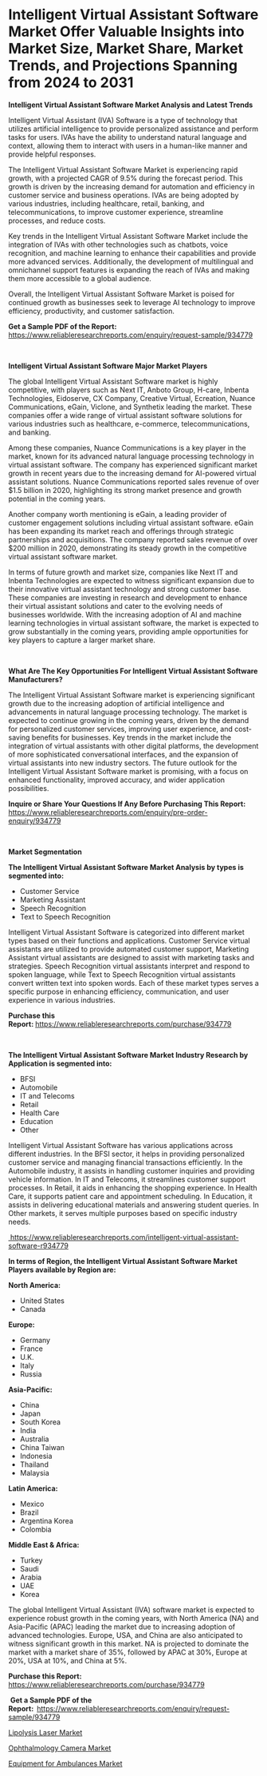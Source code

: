 <p><h1>Intelligent Virtual Assistant Software Market Offer Valuable Insights into Market Size, Market Share, Market Trends, and Projections Spanning from 2024 to 2031</h1></p><p><strong>Intelligent Virtual Assistant Software Market Analysis and Latest Trends</strong></p>
<p><p>Intelligent Virtual Assistant (IVA) Software is a type of technology that utilizes artificial intelligence to provide personalized assistance and perform tasks for users. IVAs have the ability to understand natural language and context, allowing them to interact with users in a human-like manner and provide helpful responses.</p><p>The Intelligent Virtual Assistant Software Market is experiencing rapid growth, with a projected CAGR of 9.5% during the forecast period. This growth is driven by the increasing demand for automation and efficiency in customer service and business operations. IVAs are being adopted by various industries, including healthcare, retail, banking, and telecommunications, to improve customer experience, streamline processes, and reduce costs.</p><p>Key trends in the Intelligent Virtual Assistant Software Market include the integration of IVAs with other technologies such as chatbots, voice recognition, and machine learning to enhance their capabilities and provide more advanced services. Additionally, the development of multilingual and omnichannel support features is expanding the reach of IVAs and making them more accessible to a global audience.</p><p>Overall, the Intelligent Virtual Assistant Software Market is poised for continued growth as businesses seek to leverage AI technology to improve efficiency, productivity, and customer satisfaction.</p></p>
<p><strong>Get a Sample PDF of the Report:&nbsp;</strong> <a href="https://www.reliableresearchreports.com/enquiry/request-sample/934779">https://www.reliableresearchreports.com/enquiry/request-sample/934779</a></p>
<p>&nbsp;</p>
<p><strong>Intelligent Virtual Assistant Software Major Market Players</strong></p>
<p><p>The global Intelligent Virtual Assistant Software market is highly competitive, with players such as Next IT, Anboto Group, H-care, Inbenta Technologies, Eidoserve, CX Company, Creative Virtual, Ecreation, Nuance Communications, eGain, Viclone, and Synthetix leading the market. These companies offer a wide range of virtual assistant software solutions for various industries such as healthcare, e-commerce, telecommunications, and banking.</p><p>Among these companies, Nuance Communications is a key player in the market, known for its advanced natural language processing technology in virtual assistant software. The company has experienced significant market growth in recent years due to the increasing demand for AI-powered virtual assistant solutions. Nuance Communications reported sales revenue of over $1.5 billion in 2020, highlighting its strong market presence and growth potential in the coming years.</p><p>Another company worth mentioning is eGain, a leading provider of customer engagement solutions including virtual assistant software. eGain has been expanding its market reach and offerings through strategic partnerships and acquisitions. The company reported sales revenue of over $200 million in 2020, demonstrating its steady growth in the competitive virtual assistant software market.</p><p>In terms of future growth and market size, companies like Next IT and Inbenta Technologies are expected to witness significant expansion due to their innovative virtual assistant technology and strong customer base. These companies are investing in research and development to enhance their virtual assistant solutions and cater to the evolving needs of businesses worldwide. With the increasing adoption of AI and machine learning technologies in virtual assistant software, the market is expected to grow substantially in the coming years, providing ample opportunities for key players to capture a larger market share.</p></p>
<p>&nbsp;</p>
<p><strong>What Are The Key Opportunities For Intelligent Virtual Assistant Software Manufacturers?</strong></p>
<p><p>The Intelligent Virtual Assistant Software market is experiencing significant growth due to the increasing adoption of artificial intelligence and advancements in natural language processing technology. The market is expected to continue growing in the coming years, driven by the demand for personalized customer services, improving user experience, and cost-saving benefits for businesses. Key trends in the market include the integration of virtual assistants with other digital platforms, the development of more sophisticated conversational interfaces, and the expansion of virtual assistants into new industry sectors. The future outlook for the Intelligent Virtual Assistant Software market is promising, with a focus on enhanced functionality, improved accuracy, and wider application possibilities.</p></p>
<p><strong>Inquire or Share Your Questions If Any Before Purchasing This Report:</strong> <a href="https://www.reliableresearchreports.com/enquiry/pre-order-enquiry/934779">https://www.reliableresearchreports.com/enquiry/pre-order-enquiry/934779</a></p>
<p>&nbsp;</p>
<p><strong>Market Segmentation</strong></p>
<p><strong>The Intelligent Virtual Assistant Software Market Analysis by types is segmented into:</strong></p>
<p><ul><li>Customer Service</li><li>Marketing Assistant</li><li>Speech Recognition</li><li>Text to Speech Recognition</li></ul></p>
<p><p>Intelligent Virtual Assistant Software is categorized into different market types based on their functions and applications. Customer Service virtual assistants are utilized to provide automated customer support, Marketing Assistant virtual assistants are designed to assist with marketing tasks and strategies. Speech Recognition virtual assistants interpret and respond to spoken language, while Text to Speech Recognition virtual assistants convert written text into spoken words. Each of these market types serves a specific purpose in enhancing efficiency, communication, and user experience in various industries.</p></p>
<p><strong>Purchase this Report:&nbsp;</strong><a href="https://www.reliableresearchreports.com/purchase/934779">https://www.reliableresearchreports.com/purchase/934779</a></p>
<p>&nbsp;</p>
<p><strong>The Intelligent Virtual Assistant Software Market Industry Research by Application is segmented into:</strong></p>
<p><ul><li>BFSI</li><li>Automobile</li><li>IT and Telecoms</li><li>Retail</li><li>Health Care</li><li>Education</li><li>Other</li></ul></p>
<p><p>Intelligent Virtual Assistant Software has various applications across different industries. In the BFSI sector, it helps in providing personalized customer service and managing financial transactions efficiently. In the Automobile industry, it assists in handling customer inquiries and providing vehicle information. In IT and Telecoms, it streamlines customer support processes. In Retail, it aids in enhancing the shopping experience. In Health Care, it supports patient care and appointment scheduling. In Education, it assists in delivering educational materials and answering student queries. In Other markets, it serves multiple purposes based on specific industry needs.</p></p>
<p><a href="https://www.reliableresearchreports.com/intelligent-virtual-assistant-software-r934779">&nbsp;https://www.reliableresearchreports.com/intelligent-virtual-assistant-software-r934779</a></p>
<p><strong>In terms of Region, the Intelligent Virtual Assistant Software Market Players available by Region are:</strong></p>
<p>
    <p> <strong> North America: </strong>
        <ul>
            <li>United States</li>
            <li>Canada</li>
        </ul>
        </p> 
    <p> <strong> Europe: </strong>
        <ul>
            <li>Germany</li>
            <li>France</li>
            <li>U.K.</li>
            <li>Italy</li>
            <li>Russia</li>
        </ul>
        </p> 
    <p> <strong> Asia-Pacific: </strong>
        <ul>
            <li>China</li>
            <li>Japan</li>
            <li>South Korea</li>
            <li>India</li>
            <li>Australia</li>
            <li>China Taiwan</li>
            <li>Indonesia</li>
            <li>Thailand</li>
            <li>Malaysia</li>
        </ul>
        </p> 
    <p> <strong> Latin America: </strong>
        <ul>
            <li>Mexico</li>
            <li>Brazil</li>
            <li>Argentina Korea</li>
            <li>Colombia</li>
        </ul>
        </p> 
    <p> <strong> Middle East & Africa: </strong>
        <ul>
            <li>Turkey</li>
            <li>Saudi</li>
            <li>Arabia</li>
            <li>UAE</li>
            <li>Korea</li>
        </ul>
    </p>
    </p>
<p><p>The global Intelligent Virtual Assistant (IVA) software market is expected to experience robust growth in the coming years, with North America (NA) and Asia-Pacific (APAC) leading the market due to increasing adoption of advanced technologies. Europe, USA, and China are also anticipated to witness significant growth in this market. NA is projected to dominate the market with a market share of 35%, followed by APAC at 30%, Europe at 20%, USA at 10%, and China at 5%.</p></p>
<p><strong>Purchase this Report: </strong><a href="https://www.reliableresearchreports.com/purchase/934779">https://www.reliableresearchreports.com/purchase/934779</a></p>
<p>&nbsp;<strong>Get a Sample PDF of the Report:&nbsp;&nbsp;</strong><a href="https://www.reliableresearchreports.com/enquiry/request-sample/934779">https://www.reliableresearchreports.com/enquiry/request-sample/934779</a></p>
<p><strong></strong></p>
<p><p><a href="https://github.com/lylyparadise/Market-Research-Report-List-4/blob/main/lipolysis-laser-market.md">Lipolysis Laser Market</a></p><p><a href="https://github.com/GroverBarry/Market-Research-Report-List-6/blob/main/ophthalmology-camera-market.md">Ophthalmology Camera Market</a></p><p><a href="https://github.com/johnbach50/Market-Research-Report-List-4/blob/main/equipment-for-ambulances-market.md">Equipment for Ambulances Market</a></p></p>